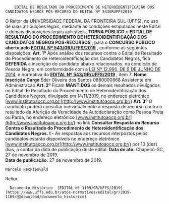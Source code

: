         EDITAL DE RESULTADO DO PROCEDIMENTO DE HETEROIDENTIFICAÇÃO DOS CANDIDATOS NEGROS PÓS-RECURSO DO EDITAL Nº 543GRUFFS2019  

 O Reitor da UNIVERSIDADE FEDERAL DA FRONTEIRA SUL (UFFS), no uso de suas atribuições legais, mediante as condições estipuladas neste Edital e demais disposições legais aplicáveis, **TORNA PÚBLICO**  o  **EDITAL DE RESULTADO DO PROCEDIMENTO DE HETEROIDENTIFICAÇÃO DOS CANDIDATOS NEGROS PÓS-RECURSOS** , para o  **CONCURSO PÚBLICO aberto pelo [EDITAL Nº 543/GR/UFFS/2019](https://www.uffs.edu.br/atos-normativos/edital/gr/2019-0543)** , conforme as seguintes disposições:    **Art. 1º**  Após análise dos recursos contra o Edital de Resultado do Procedimento de Heteroidentificação dos Candidatos Negros, fica **DEFERIDA** a inscrição do candidato abaixo relacionados, na condição de Pessoa Negra, em conformidade com a [LEI Nº 12.990, DE 9 DE JUNHO DE 2014](http://www.planalto.gov.br/ccivil_03/_ato2011-2014/2014/lei/l12990.htm), e normativa do **[EDITAL Nº 543/GR/UFFS/2019](https://www.uffs.edu.br/atos-normativos/edital/gr/2019-0543)** , item 7:       **Nome**     **Inscrição**     **Cargo**      Éder Oliveira dos Santos   0880000868   Assistente em Administração       **Art. 2º**  Ficam **MANTIDOS** os demais resultados divulgados no Edital de Resultado do Procedimento de Heteroidentificação dos Candidatos Negros, divulgado em 14/11/2019, no endereço eletrônico [www.institutoaocp.org.br.](http://www.institutoaocp.org.br/)    **Art. 3º**  O candidato poderá consultar individualmente a resposta do recurso contra o resultado da Aferição da Veracidade da Autodeclaração como Pessoa Preta ou Parda, no endereço eletrônico [www.institutoaocp.org.br](http://www.institutoaocp.org.br/) no link **Consultar Resposta do Recurso Contra o Resultado do Procedimento de Heteroidentificação dos Candidatos Negros.**   **I -**  As respostas aos recursos interpostos pelos candidatos estarão disponíveis no endereço eletrônico  [www.institutoaocp.org.br](http://www.institutoaocp.org.br/)  por 10 (dez) dias, a contar da data de publicação deste edital.        **Data do ato:** Chapecó-SC, 27 de novembro de 2019.   
 **Data de publicação:**  27 de novembro de 2019. 

    Marcelo Recktenvald   
 Reitor 

      Documento Histórico  [EDITAL Nº 1109/GR/UFFS/2019](https://www.uffs.edu.br/atos-normativos/edital/gr/2019-1109/@@download/documento_historico)     
      